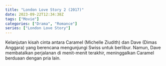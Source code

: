 ```yaml
---
title: "London Love Story 2 (2017)"
date: 2023-09-22T12:34:38Z
tags: ["Movie"]
categories: ["Drama", "Romance"]
series: ["London Love Story"]
---
```


Kelanjutan kisah cinta antara Caramel (Michelle Ziudith) dan Dave (Dimas Anggara) yang berencana mengunjungi Swiss untuk berlibur. Namun, Dave membatalkan perjalanan di menit-menit terakhir, meninggalkan Caramel berduaan dengan pria lain.

<mux-player stream-type="on-demand"
  src="https://kp3d-my.sharepoint.com/personal/ryoo_kp3d_onmicrosoft_com/_layouts/15/download.aspx?share=EW4vK4fFdUBHvfxxKVGrdMEBs5MlPiHHdATk1TSaVYkaEA" metadata-video-title="London Love Story 2 (2017)" prefer-playback="mse" controls>
  </mux-player>
  
  
  <script src="https://cdn.jsdelivr.net/npm/@mux/mux-player"></script>
  
 <script id="YIJw02gPdor1nAAqNAEFy8NQGo9smKVrDQYcRDe02496A" type="application/ld+json">
 {
  "@context": "https://schema.org/",
  "@type": "VideoObject",
  "name": "London Love Story 2 (2017)",
  "contentUrl": "https://stream.mux.com/YIJw02gPdor1nAAqNAEFy8NQGo9smKVrDQYcRDe02496A.m3u8",
  "thumbnailUrl": "https://www.themoviedb.org/t/p/original/qaQXRdP8dqKs09PlIHS6gSk5hjz.jpg?width=314&fit_mode=preserve&time=25",
  "uploadDate": "2023-09-22T12:34:38Z",
}

</script>